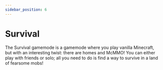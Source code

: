 ```yaml
---
sidebar_position: 6
---
```


# Survival

The Survival gamemode is a gamemode where you play vanilla Minecraft, but with an interesting twist: there are homes and McMMO! You can either play with friends or solo; all you need to do is find a way to survive in a land of fearsome mobs!

